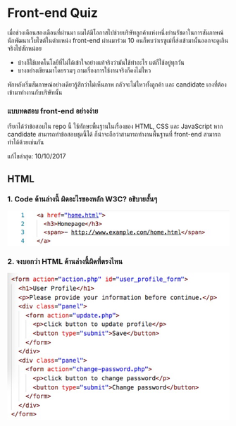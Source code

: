 # Front-end Quiz

เมื่อช่วงเดือนสองเดือนที่ผ่านมา ผมได้มีโอกาสไปช่วยบริษัทลูกค้าแห่งหนึ่งย่านรัชดาในการสัมภาษณ์นักพัฒนาเว็บไซต์ในตำแหน่ง front-end ผ่านมาร่วม 10 คนก็พบว่าเรซูเม่ที่ส่งเข้ามานั้นออกจะดูเกินจริงไปสักหน่อย

* บ้างก็ใช้เทคโนโลยีที่ไม่ได้เข้าใจอย่างแท้จริงว่ามันใช้ทำอะไร แต่ก็ใช้อยู่ทุกวัน
* บางอย่างเขียนมาโดยรวมๆ ถามเรื่องการใช้งานจริงก็คงไม่ไหว

พักหลังเริ่มสัมภาษณ์อย่างเดียวรู้สึกว่าไม่เห็นภาพ กลัวจะไม่ไหวทั้งลูกค้า และ candidate เองที่ต้องเข้ามาทำงานกับบริษัทนั้น

### แบบทดสอบ front-end อย่างง่าย

เรียกได้ว่าข้อสอบใน repo นี้ ใช้ทักษะพื้นฐานในเรื่องของ HTML, CSS และ JavaScript หาก candidate สามารถทำข้อสอบชุดนี้ได้ ก็น่าจะถือว่าสามารถทำงานพื้นฐานที่ front-end สามารถทำได้ด้วยเช่นกัน

แก้ไขล่าสุด: 10/10/2017

## HTML

### 1. Code ด้านล่างนี้ ผิดอะไรของหลัก W3C? อธิบายสั้นๆ

![W3C](./img/html1.png?raw=true "W3C")

### 2. จงบอกว่า HTML ด้านล่างนี้ผิดที่ตรงไหน

![FORM](./img/html2.png?raw=true "form")
